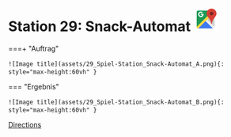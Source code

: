 
# Station 29: Snack-Automat <a href="https://www.google.com/maps/dir/?api=1&travelmode=walking&destination=47.7963392,13.0251637"><img src="assets/google-maps.svg" width="48" height="48"></a>


===+ "Auftrag"

    ![Image title](assets/29_Spiel-Station_Snack-Automat_A.png){: style="max-height:60vh" }


=== "Ergebnis"

    ![Image title](assets/29_Spiel-Station_Snack-Automat_B.png){: style="max-height:60vh" }


[Directions](https://www.google.com/maps/dir/?api=1&travelmode=walking&destination=47.7963392,13.0251637)